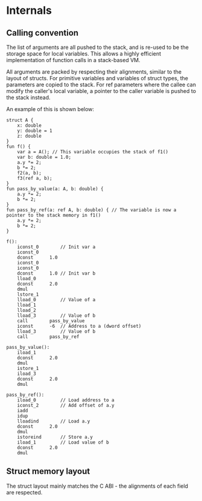 # Internals

## Calling convention

The list of arguments are all pushed to the stack, and is re-used to be the storage space for local variables. This allows a highly efficient implementation of function calls in a stack-based VM.

All arguments are packed by respecting their alignments, similar to the layout of structs. For primitive variables and variables of struct types, the parameters are copied to the stack. For ref parameters where the callee can modify the caller's local variable, a pointer to the caller variable is pushed to the stack instead.

An example of this is shown below:

```
struct A { 
    x: double
    y: double = 1
    z: double 
}
fun f() {
    var a = A(); // This variable occupies the stack of f1()
    var b: double = 1.0;
    a.y *= 2;
    b *= 2;
    f2(a, b);
    f3(ref a, b);
}
fun pass_by_value(a: A, b: double) {
    a.y *= 2;
    b *= 2;
}
fun pass_by_ref(a: ref A, b: double) { // The variable is now a pointer to the stack memory in f1()
    a.y *= 2;
    b *= 2;
}
```

```
f():
    iconst_0        // Init var a
    iconst_0
    dconst      1.0
    iconst_0
    iconst_0
    dconst      1.0 // Init var b
    lload_0         
    dconst      2.0
    dmul
    lstore_1
    lload_0         // Value of a
    lload_1
    lload_2
    lload_3         // Value of b
    call        pass_by_value
    iconst      -6  // Address to a (dword offset)
    lload_3         // Value of b
    call        pass_by_ref

pass_by_value():
    iload_1
    dconst      2.0
    dmul
    istore_1
    iload_3
    dconst      2.0
    dmul

pass_by_ref():
    iload_0         // Load address to a
    iconst_2        // Add offset of a.y
    iadd
    idup
    lloadind        // Load a.y
    dconst      2.0
    dmul
    istoreind       // Store a.y
    iload_1         // Load value of b
    dconst      2.0
    dmul
```

## Struct memory layout

The struct layout mainly matches the C ABI - the alignments of each field are respected. 
